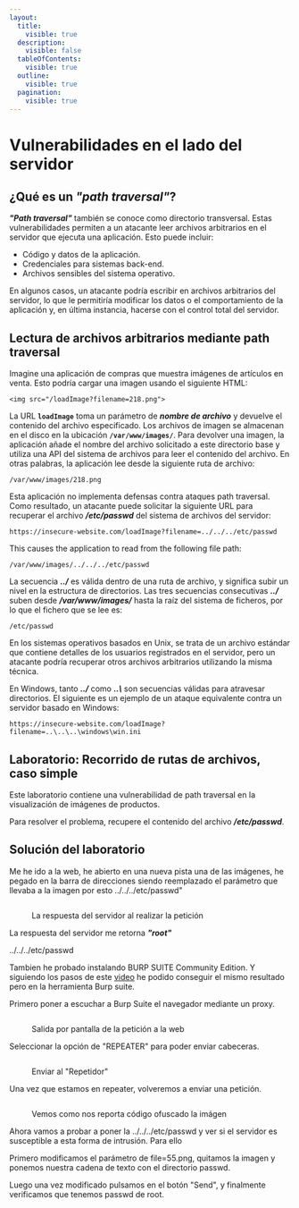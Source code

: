 ```yaml
---
layout:
  title:
    visible: true
  description:
    visible: false
  tableOfContents:
    visible: true
  outline:
    visible: true
  pagination:
    visible: true
---
```


# Vulnerabilidades en el lado del servidor

## ¿Qué es un _**"path traversal"**_?

_**"Path traversal"**_ también se conoce como directorio transversal. Estas vulnerabilidades permiten a un atacante leer archivos arbitrarios en el servidor que ejecuta una aplicación. Esto puede incluir:

* Código y datos de la aplicación.&#x20;
* Credenciales para sistemas back-end.&#x20;
* Archivos sensibles del sistema operativo.

En algunos casos, un atacante podría escribir en archivos arbitrarios del servidor, lo que le permitiría modificar los datos o el comportamiento de la aplicación y, en última instancia, hacerse con el control total del servidor.

## Lectura de archivos arbitrarios mediante path traversal

Imagine una aplicación de compras que muestra imágenes de artículos en venta. Esto podría cargar una imagen usando el siguiente HTML:

```
<img src="/loadImage?filename=218.png">
```

La URL **`loadImage`** toma un parámetro de _**nombre de archivo**_ y devuelve el contenido del archivo especificado. Los archivos de imagen se almacenan en el disco en la ubicación **`/var/www/images/`**. Para devolver una imagen, la aplicación añade el nombre del archivo solicitado a este directorio base y utiliza una API del sistema de archivos para leer el contenido del archivo. En otras palabras, la aplicación lee desde la siguiente ruta de archivo:

```
/var/www/images/218.png
```

Esta aplicación no implementa defensas contra ataques path traversal. Como resultado, un atacante puede solicitar la siguiente URL para recuperar el archivo _**/etc/passwd**_ del sistema de archivos del servidor:

```
https://insecure-website.com/loadImage?filename=../../../etc/passwd
```

This causes the application to read from the following file path:

```
/var/www/images/../../../etc/passwd
```

La secuencia _**../**_ es válida dentro de una ruta de archivo, y significa subir un nivel en la estructura de directorios. Las tres secuencias consecutivas _**../**_ suben desde _**/var/www/images/**_ hasta la raíz del sistema de ficheros, por lo que el fichero que se lee es:

```
/etc/passwd
```

En los sistemas operativos basados en Unix, se trata de un archivo estándar que contiene detalles de los usuarios registrados en el servidor, pero un atacante podría recuperar otros archivos arbitrarios utilizando la misma técnica.

En Windows, tanto _**../**_ como _**..\\**_ son secuencias válidas para atravesar directorios. El siguiente es un ejemplo de un ataque equivalente contra un servidor basado en Windows:

```
https://insecure-website.com/loadImage?filename=..\..\..\windows\win.ini
```

## Laboratorio: Recorrido de rutas de archivos, caso simple

Este laboratorio contiene una vulnerabilidad de path traversal en la visualización de imágenes de productos.

Para resolver el problema, recupere el contenido del archivo _**/etc/passwd**_.

## **Solución del laboratorio**

Me he ido a la web, he abierto en una nueva pista una de las imágenes, he pegado en la barra de direcciones siendo reemplazado el parámetro que llevaba a la imagen por esto ../../../etc/passwd"

<figure><img src="../.gitbook/assets/image (13).png" alt=""><figcaption><p>La respuesta del servidor al realizar la petición</p></figcaption></figure>

La respuesta del servidor me retorna _**"root"**_

../../../etc/passwd

Tambien he probado instalando BURP SUITE Community Edition. Y siguiendo los pasos de este [video](https://www.youtube.com/watch?v=XhieEh9BlGc) he podido conseguir el mismo resultado pero en la herramienta Burp suite.

Primero poner a escuchar a Burp Suite el navegador mediante un proxy.

<figure><img src="../.gitbook/assets/image (1) (1).png" alt=""><figcaption><p>Salida por pantalla de la petición a la web</p></figcaption></figure>

Seleccionar la opción de "REPEATER" para poder enviar cabeceras.

<figure><img src="../.gitbook/assets/image (3) (1).png" alt=""><figcaption><p>Enviar al "Repetidor"</p></figcaption></figure>

Una vez que estamos en repeater, volveremos a enviar una petición.

<figure><img src="../.gitbook/assets/image (4) (1).png" alt=""><figcaption><p>Vemos como nos reporta código ofuscado la imágen</p></figcaption></figure>

Ahora vamos a probar a poner la ../../../etc/passwd y ver si el servidor es susceptible a esta forma de intrusión. Para ello&#x20;

Primero modificamos el parámetro de file=55.png, quitamos la imagen y ponemos nuestra cadena de texto con el directorio passwd.

Luego una vez modificado pulsamos en el botón "Send", y finalmente verificamos que tenemos passwd de root.

<figure><img src="../.gitbook/assets/image (5) (1).png" alt=""><figcaption></figcaption></figure>













